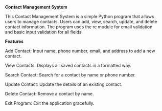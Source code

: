 **Contact Management System**

This Contact Management System is a simple Python program that allows users to manage contacts. Users can add, view, search, update, and delete contact information. The program uses the re module for email validation and basic input validation for all fields.

**Features**

Add Contact: Input name, phone number, email, and address to add a new contact.

View Contacts: Displays all saved contacts in a formatted way.

Search Contact: Search for a contact by name or phone number.

Update Contact: Update the details of an existing contact.

Delete Contact: Remove a contact by name.

Exit Program: Exit the application gracefully.
